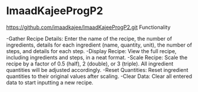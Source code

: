 # ImaadKajeeProgP2
https://github.com/imaadkajee/ImaadKajeeProgP2.git 
Functionality

-Gather Recipe Details: Enter the name of the recipe, the number of ingredients, details for each ingredient (name, quantity, unit), the number of steps, and details for each step.
-Display Recipe: View the full recipe, including ingredients and steps, in a neat format.
-Scale Recipe: Scale the recipe by a factor of 0.5 (half), 2 (double), or 3 (triple). All ingredient quantities will be adjusted accordingly.
-Reset Quantities: Reset ingredient quantities to their original values after scaling.
-Clear Data: Clear all entered data to start inputting a new recipe.
